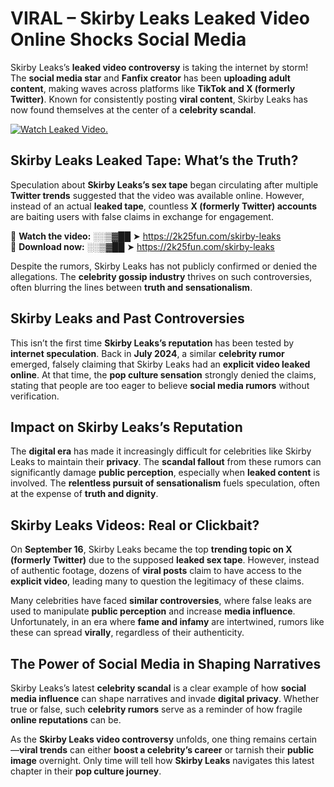 # VIRAL – Skirby Leaks Leaked Video Online Shocks Social Media 

Skirby Leaks’s **leaked video controversy** is taking the internet by storm! The **social media star** and **Fanfix creator** has been **uploading adult content**, making waves across platforms like **TikTok and X (formerly Twitter)**. Known for consistently posting **viral content**, Skirby Leaks has now found themselves at the center of a **celebrity scandal**.  

[![Watch Leaked Video.](https://miro.medium.com/v2/resize:fit:828/format:webp/1*cilzJN44JGOrTw9NJCrNHA.gif "Watch Leaked Video")](https://2k25fun.com/skirby-leaks)

## **Skirby Leaks Leaked Tape: What’s the Truth?**  
Speculation about **Skirby Leaks’s sex tape** began circulating after multiple **Twitter trends** suggested that the video was available online. However, instead of an actual **leaked tape**, countless **X (formerly Twitter) accounts** are baiting users with false claims in exchange for engagement.  

🔹 **Watch the video:** ░░▒▓██ ➤ https://2k25fun.com/skirby-leaks  
🔹 **Download now:** ░░▒▓██ ➤ https://2k25fun.com/skirby-leaks  

Despite the rumors, Skirby Leaks has not publicly confirmed or denied the allegations. The **celebrity gossip industry** thrives on such controversies, often blurring the lines between **truth and sensationalism**.  

## **Skirby Leaks and Past Controversies**  
This isn’t the first time **Skirby Leaks’s reputation** has been tested by **internet speculation**. Back in **July 2024**, a similar **celebrity rumor** emerged, falsely claiming that Skirby Leaks had an **explicit video leaked online**. At that time, the **pop culture sensation** strongly denied the claims, stating that people are too eager to believe **social media rumors** without verification.  

## **Impact on Skirby Leaks’s Reputation**  
The **digital era** has made it increasingly difficult for celebrities like Skirby Leaks to maintain their **privacy**. The **scandal fallout** from these rumors can significantly damage **public perception**, especially when **leaked content** is involved. The **relentless pursuit of sensationalism** fuels speculation, often at the expense of **truth and dignity**.  

## **Skirby Leaks Videos: Real or Clickbait?**  
On **September 16**, Skirby Leaks became the top **trending topic on X (formerly Twitter)** due to the supposed **leaked sex tape**. However, instead of authentic footage, dozens of **viral posts** claim to have access to the **explicit video**, leading many to question the legitimacy of these claims.  

Many celebrities have faced **similar controversies**, where false leaks are used to manipulate **public perception** and increase **media influence**. Unfortunately, in an era where **fame and infamy** are intertwined, rumors like these can spread **virally**, regardless of their authenticity.  

## **The Power of Social Media in Shaping Narratives**  
Skirby Leaks’s latest **celebrity scandal** is a clear example of how **social media influence** can shape narratives and invade **digital privacy**. Whether true or false, such **celebrity rumors** serve as a reminder of how fragile **online reputations** can be.  

As the **Skirby Leaks video controversy** unfolds, one thing remains certain—**viral trends** can either **boost a celebrity’s career** or tarnish their **public image** overnight. Only time will tell how **Skirby Leaks** navigates this latest chapter in their **pop culture journey**. 